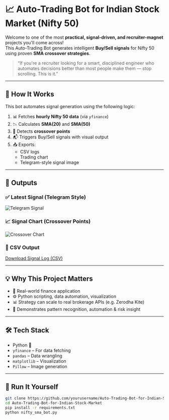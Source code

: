 # 📈 Auto-Trading Bot for Indian Stock Market (Nifty 50)

Welcome to one of the most **practical, signal-driven, and recruiter-magnet** projects you'll come across!  
This Auto-Trading Bot generates intelligent **Buy/Sell signals** for Nifty 50 using proven **SMA crossover strategies**.  

> “If you're a recruiter looking for a smart, disciplined engineer who automates decisions better than most people make them — stop scrolling. This is it.”  

---

## 🔧 How It Works

This bot automates signal generation using the following logic:

1. 📊 Fetches **hourly Nifty 50 data** (via `yfinance`)
2. 📉 Calculates **SMA(20)** and **SMA(50)**
3. 🧠 Detects **crossover points**
4. 📬 Triggers Buy/Sell signals with visual output
5. 📤 Exports:
   - CSV logs
   - Trading chart
   - Telegram-style signal image

---

## 📁 Outputs

### ✅ Latest Signal (Telegram Style)
![Telegram Signal](outputs/styled_telegram_signal_output.png)

### 📈 Signal Chart (Crossover Points)
![Crossover Chart](outputs/nifty_sma_signals_simulated.png)

### 📄 CSV Output
[Download Signal Log (CSV)](outputs/nifty_sma_signals_simulated.csv)

---

## 💡 Why This Project Matters

- 💼 Real-world finance application
- ⚙️ Python scripting, data automation, visualization
- 📊 Strategy can scale to real brokerage APIs (e.g. Zerodha Kite)
- 🧠 Demonstrates pattern recognition, automation & risk insight

---

## 🛠 Tech Stack

- Python 🐍
- `yfinance` – For data fetching
- `pandas` – Data wrangling
- `matplotlib` – Visualization
- `Pillow` – Image generation

---

## 🚀 Run It Yourself

```bash
git clone https://github.com/yourusername/Auto-Trading-Bot-for-Indian-Stock-Market.git
cd Auto-Trading-Bot-for-Indian-Stock-Market
pip install -r requirements.txt
python nifty_sma_bot.py
